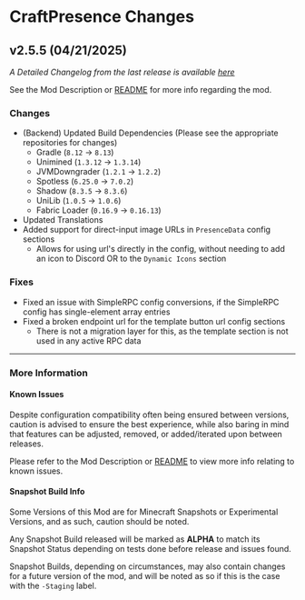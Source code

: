 # CraftPresence Changes

## v2.5.5 (04/21/2025)

_A Detailed Changelog from the last release is
available [here](https://gitlab.com/CDAGaming/CraftPresence/-/compare/release%2Fv2.5.4...release%2Fv2.5.5)_

See the Mod Description or [README](https://gitlab.com/CDAGaming/CraftPresence) for more info regarding the mod.

### Changes

* (Backend) Updated Build Dependencies (Please see the appropriate repositories for changes)
    * Gradle (`8.12` -> `8.13`)
    * Unimined (`1.3.12` -> `1.3.14`)
    * JVMDowngrader (`1.2.1` -> `1.2.2`)
    * Spotless (`6.25.0` -> `7.0.2`)
    * Shadow (`8.3.5` -> `8.3.6`)
    * UniLib (`1.0.5` -> `1.0.6`)
    * Fabric Loader (`0.16.9` -> `0.16.13`)
* Updated Translations
* Added support for direct-input image URLs in `PresenceData` config sections
    * Allows for using url's directly in the config, without needing to add an icon to Discord OR to the `Dynamic Icons`
      section

### Fixes

* Fixed an issue with SimpleRPC config conversions, if the SimpleRPC config has single-element array entries
* Fixed a broken endpoint url for the template button url config sections
    * There is not a migration layer for this, as the template section is not used in any active RPC data

___

### More Information

#### Known Issues

Despite configuration compatibility often being ensured between versions,
caution is advised to ensure the best experience, while also baring in mind that features can be adjusted, removed, or
added/iterated upon between releases.

Please refer to the Mod Description or [README](https://gitlab.com/CDAGaming/CraftPresence) to view more info relating
to known issues.

#### Snapshot Build Info

Some Versions of this Mod are for Minecraft Snapshots or Experimental Versions, and as such, caution should be noted.

Any Snapshot Build released will be marked as **ALPHA** to match its Snapshot Status depending on tests done before
release
and issues found.

Snapshot Builds, depending on circumstances, may also contain changes for a future version of the mod, and will be noted
as so if this is the case with the `-Staging` label.
